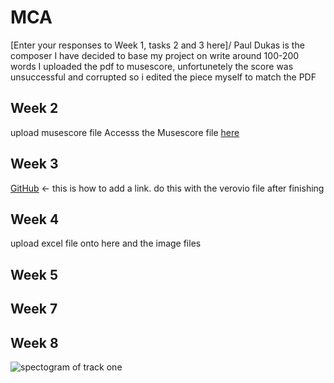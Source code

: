 # MCA
\[Enter your responses to Week 1, tasks 2 and 3 here\]/
Paul Dukas is the composer I have decided to base my project on
write around 100-200 words
I uploaded the pdf to musescore, unfortunetely the score was unsuccessful and corrupted so i edited the piece myself to match the PDF

## Week 2
upload musescore file
Accesss the Musescore file [here](sonata-pauldukas-legit.mscz)

## Week 3
[GitHub](http://github.com) <- this is how to add a link. do this with the verovio file after finishing

## Week 4
upload excel file onto here and the image files

## Week 5

## Week 7

## Week 8

![spectogram of track one](track-one-sorcerers-apprentice.png)
